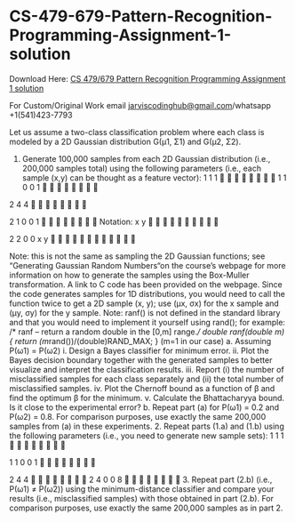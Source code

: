 # CS-479-679-Pattern-Recognition-Programming-Assignment-1-solution

Download Here: [CS 479/679 Pattern Recognition Programming Assignment 1 solution](https://jarviscodinghub.com/assignment/cs-479-679-pattern-recognition-programming-assignment-1-solution/)

For Custom/Original Work email jarviscodinghub@gmail.com/whatsapp +1(541)423-7793

Let us assume a two-class classification problem where each class is modeled by a 2D
Gaussian distribution G(μ1, Σ1) and G(μ2, Σ2).
1. Generate 100,000 samples from each 2D Gaussian distribution (i.e., 200,000 samples
total) using the following parameters (i.e., each sample (x,y) can be thought as a feature
vector):
1
1
1

 
    
1
1 0
0 1
       

2
4
4

 
    

2
1 0
0 1
       
Notation:
x
y



 
    

2
2
0
0
x
y


 
       

Note: this is not the same as sampling the 2D Gaussian functions; see “Generating
Gaussian Random Numbers“on the course’s webpage for more information on how to
generate the samples using the Box-Muller transformation. A link to C code has been
provided on the webpage. Since the code generates samples for 1D distributions, you
would need to call the function twice to get a 2D sample (x, y); use (μx, σx) for the x
sample and (μy, σy) for the y sample.
Note: ranf() is not defined in the standard library and that you would need to
implement it yourself using rand(); for example:
/* ranf – return a random double in the [0,m] range.*/
double ranf(double m) {
return (m*rand())/(double)RAND_MAX;
}
(m=1 in our case)
a. Assuming P(ω1) = P(ω2)
i. Design a Bayes classifier for minimum error.
ii. Plot the Bayes decision boundary together with the generated samples
to better visualize and interpret the classification results.
iii. Report (i) the number of misclassified samples for each class separately
and (ii) the total number of misclassified samples.
iv. Plot the Chernoff bound as a function of β and find the optimum β for the
minimum.
v. Calculate the Bhattacharyya bound. Is it close to the experimental error?
b. Repeat part (a) for P(ω1) = 0.2 and P(ω2) = 0.8. For comparison purposes, use
exactly the same 200,000 samples from (a) in these experiments.
2. Repeat parts (1.a) and (1.b) using the following parameters (i.e., you need to generate
new sample sets):
1
1
1

 
    

1
1 0
0 1
       

2
4
4

 
     2
4 0
0 8
       
3. Repeat part (2.b) (i.e., P(ω1) ≠ P(ω2)) using the minimum-distance classifier and
compare your results (i.e., misclassified samples) with those obtained in part (2.b). For
comparison purposes, use exactly the same 200,000 samples as in part 2.
